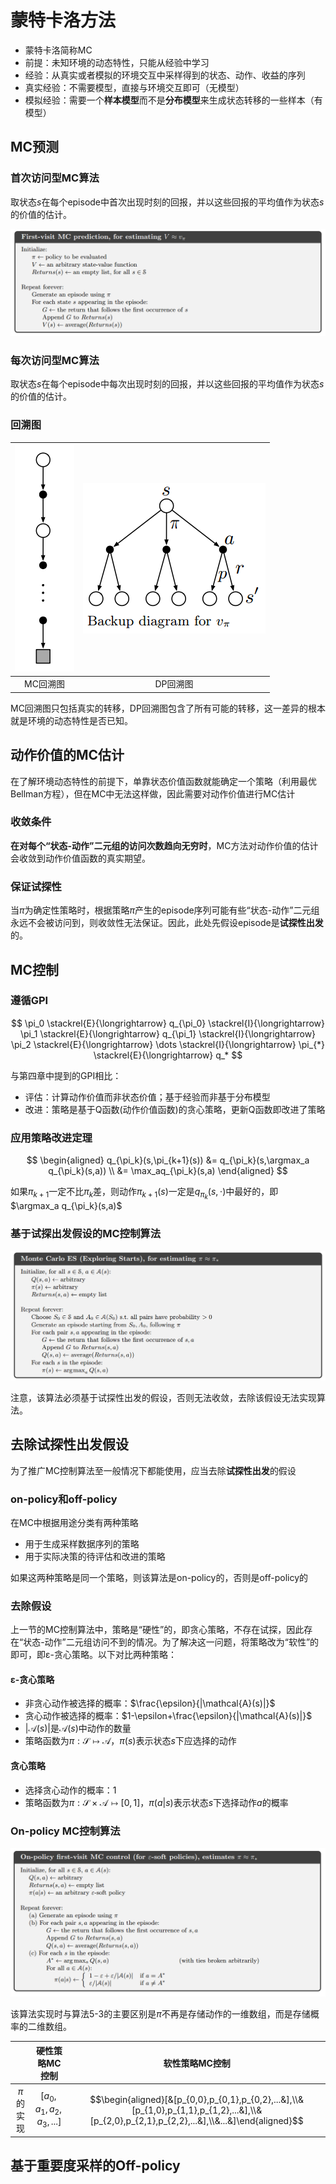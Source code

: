 # 蒙特卡洛方法

- 蒙特卡洛简称MC
- 前提：未知环境的动态特性，只能从经验中学习
- 经验：从真实或者模拟的环境交互中采样得到的状态、动作、收益的序列
- 真实经验：不需要模型，直接与环境交互即可（无模型）
- 模拟经验：需要一个**样本模型**而不是**分布模型**来生成状态转移的一些样本（有模型）

## MC预测

### 首次访问型MC算法

取状态$s$在每个episode中首次出现时刻的回报，并以这些回报的平均值作为状态$s$的价值的估计。

![算法5-1](image/algo-5-1.png)

### 每次访问型MC算法

取状态$s$在每个episode中每次出现时刻的回报，并以这些回报的平均值作为状态$s$的价值的估计。

### 回溯图

|![MC回溯图](image/backup-mc.png)|![MC回溯图](image/backup.png)|
|:-:|:-:|
|MC回溯图|DP回溯图|

MC回溯图只包括真实的转移，DP回溯图包含了所有可能的转移，这一差异的根本就是环境的动态特性是否已知。

## 动作价值的MC估计

在了解环境动态特性的前提下，单靠状态价值函数就能确定一个策略（利用最优Bellman方程），但在MC中无法这样做，因此需要对动作价值进行MC估计

### 收敛条件

**在对每个“状态-动作”二元组的访问次数趋向无穷时**，MC方法对动作价值的估计会收敛到动作价值函数的真实期望。

### 保证试探性

当$\pi$为确定性策略时，根据策略$\pi$产生的episode序列可能有些“状态-动作”二元组永远不会被访问到，则收敛性无法保证。因此，此处先假设episode是**试探性出发**的。

## MC控制

### 遵循GPI

$$
\pi_0 \stackrel{E}{\longrightarrow}
q_{\pi_0} \stackrel{I}{\longrightarrow}
\pi_1 \stackrel{E}{\longrightarrow}
q_{\pi_1} \stackrel{I}{\longrightarrow}
\pi_2 \stackrel{E}{\longrightarrow}
\dots \stackrel{I}{\longrightarrow}
\pi_{*} \stackrel{E}{\longrightarrow}
q_*
$$

与第四章中提到的GPI相比：

- 评估：计算动作价值而非状态价值；基于经验而非基于分布模型
- 改进：策略是基于Q函数(动作价值函数)的贪心策略，更新Q函数即改进了策略

### 应用策略改进定理

$$
\begin{aligned}
q_{\pi_k}(s,\pi_{k+1}(s)) &= q_{\pi_k}(s,\argmax_a q_{\pi_k}(s,a)) \\
&= \max_aq_{\pi_k}(s,a)
\end{aligned}
$$

如果$\pi_{k+1}$一定不比$\pi_k$差，则动作$\pi_{k+1}(s)$一定是$q_{\pi_k}(s,\cdot)$中最好的，即$\argmax_a q_{\pi_k}(s,a)$

### 基于试探出发假设的MC控制算法

![算法5-3](image/algo-5-3.png)

注意，该算法必须基于试探性出发的假设，否则无法收敛，去除该假设无法实现算法。

## 去除试探性出发假设

为了推广MC控制算法至一般情况下都能使用，应当去除**试探性出发**的假设

### on-policy和off-policy

在MC中根据用途分类有两种策略

- 用于生成采样数据序列的策略
- 用于实际决策的待评估和改进的策略

如果这两种策略是同一个策略，则该算法是on-policy的，否则是off-policy的

### 去除假设

上一节的MC控制算法中，策略是“硬性”的，即贪心策略，不存在试探，因此存在“状态-动作”二元组访问不到的情况。为了解决这一问题，将策略改为“软性”的即可，即ε-贪心策略。以下对比两种策略：

#### ε-贪心策略

- 非贪心动作被选择的概率：$\frac{\epsilon}{|\mathcal{A}(s)|}$
- 贪心动作被选择的概率：$1-\epsilon+\frac{\epsilon}{|\mathcal{A}(s)|}$
- $|\mathcal{A}(s)|$是$\mathcal{A}(s)$中动作的数量
- 策略函数为$\pi: \mathcal{S} \mapsto \mathcal{A}$，$\pi(s)$表示状态$s$下应选择的动作

#### 贪心策略

- 选择贪心动作的概率：1
- 策略函数为$\pi: \mathcal{S} \times \mathcal{A} \mapsto [0,1]$，$\pi(a|s)$表示状态$s$下选择动作$a$的概率

### On-policy MC控制算法

![算法5-4](image/algo-5-4.png)

该算法实现时与算法5-3的主要区别是$\pi$不再是存储动作的一维数组，而是存储概率的二维数组。

||硬性策略MC控制|软性策略MC控制|
|:-:|:-:|:-:|
|$\pi$的实现|$$[a_0,a_1,a_2,a_3,...]$$|$$\begin{aligned}[&[p_{0,0},p_{0,1},p_{0,2},...&],\\&[p_{1,0},p_{1,1},p_{1,2},...&],\\&[p_{2,0},p_{2,1},p_{2,2},...&],\\&...&]\end{aligned}$$|

## 基于重要度采样的Off-policy
